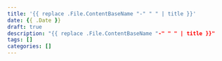 ```yaml
---
title: '{{ replace .File.ContentBaseName "-" " " | title }}'
date: {{ .Date }}
draft: true
description: "{{ replace .File.ContentBaseName "-" " " | title }}"
tags: []
categories: []
---
```

